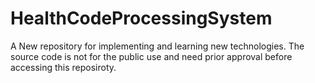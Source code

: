 # HealthCodeProcessingSystem
A New repository for implementing and learning new technologies. The source code is not for the public use and need prior approval before accessing this reposiroty.
